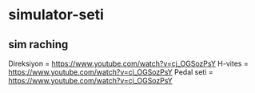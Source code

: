 # simulator-seti
sim raching
--------------------------
Direksiyon = https://www.youtube.com/watch?v=cj_OGSozPsY
H-vites = https://www.youtube.com/watch?v=cj_OGSozPsY
Pedal seti = https://www.youtube.com/watch?v=cj_OGSozPsY
